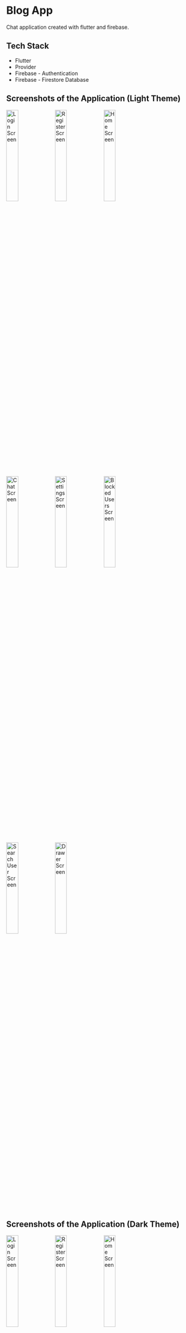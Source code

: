 # Blog App
Chat application created with flutter and firebase.

## Tech Stack
- Flutter
- Provider
- Firebase - Authentication
- Firebase - Firestore Database

## Screenshots of the Application (Light Theme)
<img src="https://i.imgur.com/YtOYAqr.png" height="25%" width="25%" alt="Login Screen"/> <img src="" height="25%" width="25%" alt="Register Screen"/> <img src="" height="25%" width="25%" alt="Home Screen"/> <img src="" height="25%" width="25%" alt="Chat Screen"/> <img src="" height="25%" width="25%" alt="Settings Screen"/> <img src="" height="25%" width="25%" alt="Blocked Users Screen"/> <img src="" height="25%" width="25%" alt="Search User Screen"/> <img src="" height="25%" width="25%" alt="Drawer Screen"/>

## Screenshots of the Application (Dark Theme)
<img src="" height="25%" width="25%" alt="Login Screen"/> <img src="" height="25%" width="25%" alt="Register Screen"/> <img src="" height="25%" width="25%" alt="Home Screen"/> <img src="" height="25%" width="25%" alt="Chat Screen"/> <img src="" height="25%" width="25%" alt="Settings Screen"/> <img src="" height="25%" width="25%" alt="Blocked Users Screen"/> <img src="" height="25%" width="25%" alt="Search User Screen"/> <img src="" height="25%" width="25%" alt="Drawer Screen"/>
